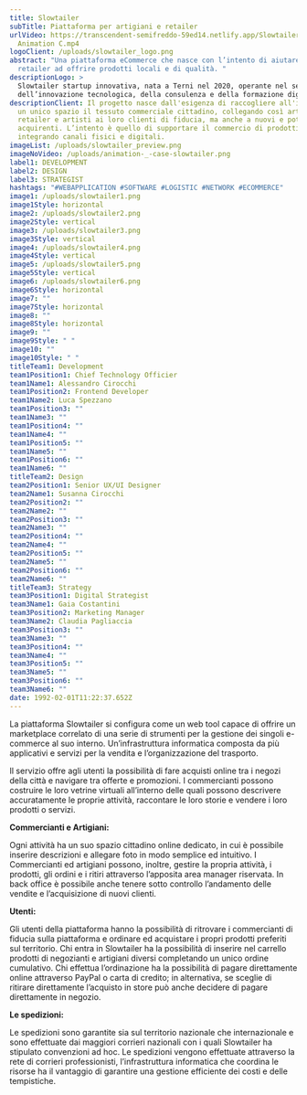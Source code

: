 ```yaml
---
title: Slowtailer
subTitle: Piattaforma per artigiani e retailer
urlVideo: https://transcendent-semifreddo-59ed14.netlify.app/Slowtailer_Case
  Animation C.mp4
logoClient: /uploads/slowtailer_logo.png
abstract: "Una piattaforma eCommerce che nasce con l’intento di aiutare i
  retailer ad offrire prodotti locali e di qualità. "
descriptionLogo: >
  Slowtailer startup innovativa, nata a Terni nel 2020, operante nel settore
  dell’innovazione tecnologica, della consulenza e della formazione digitale.
descriptionClient: Il progetto nasce dall'esigenza di raccogliere all'interno di
  un unico spazio il tessuto commerciale cittadino, collegando così artigiani,
  retailer e artisti ai loro clienti di fiducia, ma anche a nuovi e potenziali
  acquirenti. L’intento è quello di supportare il commercio di prodotti locali,
  integrando canali fisici e digitali.
imageList: /uploads/slowtailer_preview.png
imageNoVideo: /uploads/animation-_-case-slowtailer.png
label1: DEVELOPMENT
label2: DESIGN
label3: STRATEGIST
hashtags: "#WEBAPPLICATION #SOFTWARE #LOGISTIC #NETWORK #ECOMMERCE"
image1: /uploads/slowtailer1.png
image1Style: horizontal
image2: /uploads/slowtailer2.png
image2Style: vertical
image3: /uploads/slowtailer3.png
image3Style: vertical
image4: /uploads/slowtailer4.png
image4Style: vertical
image5: /uploads/slowtailer5.png
image5Style: vertical
image6: /uploads/slowtailer6.png
image6Style: horizontal
image7: ""
image7Style: horizontal
image8: ""
image8Style: horizontal
image9: ""
image9Style: " "
image10: ""
image10Style: " "
titleTeam1: Development
team1Position1: Chief Technology Officier
team1Name1: Alessandro Cirocchi
team1Position2: Frontend Developer
team1Name2: Luca Spezzano
team1Position3: ""
team1Name3: ""
team1Position4: ""
team1Name4: ""
team1Position5: ""
team1Name5: ""
team1Position6: ""
team1Name6: ""
titleTeam2: Design
team2Position1: Senior UX/UI Designer
team2Name1: Susanna Cirocchi
team2Position2: ""
team2Name2: ""
team2Position3: ""
team2Name3: ""
team2Position4: ""
team2Name4: ""
team2Position5: ""
team2Name5: ""
team2Position6: ""
team2Name6: ""
titleTeam3: Strategy
team3Position1: Digital Strategist
team3Name1: Gaia Costantini
team3Position2: Marketing Manager
team3Name2: Claudia Pagliaccia
team3Position3: ""
team3Name3: ""
team3Position4: ""
team3Name4: ""
team3Position5: ""
team3Name5: ""
team3Position6: ""
team3Name6: ""
date: 1992-02-01T11:22:37.652Z
---
```

La piattaforma Slowtailer si configura come un web tool capace di offrire un marketplace correlato di una serie di strumenti per la gestione dei singoli e-commerce al suo interno. Un’infrastruttura informatica composta da più applicativi e servizi per la vendita e l’organizzazione del trasporto. 

Il servizio offre agli utenti la possibilità di fare acquisti online tra i negozi della città e navigare tra offerte e promozioni. I commercianti possono costruire le loro vetrine virtuali all’interno delle quali possono descrivere accuratamente le proprie attività, raccontare le loro storie e vendere i loro prodotti o servizi.

**Commercianti e Artigiani:**

Ogni attività ha un suo spazio cittadino online dedicato, in cui è possibile inserire descrizioni e allegare foto in modo semplice ed intuitivo. I Commercianti ed artigiani possono, inoltre, gestire la propria attività, i prodotti, gli ordini e i ritiri attraverso l’apposita area manager riservata. In back office è possibile anche tenere sotto controllo l’andamento delle vendite e l’acquisizione di nuovi clienti.

**Utenti:**

Gli utenti della piattaforma hanno la possibilità di ritrovare i commercianti di fiducia sulla piattaforma e ordinare ed acquistare i propri prodotti preferiti sul territorio.
Chi entra in Slowtailer ha la possibilità di inserire nel carrello prodotti di negozianti e artigiani diversi completando un unico ordine cumulativo.
Chi effettua l’ordinazione ha la possibilità di pagare direttamente online attraverso PayPal o carta di credito; in alternativa, se sceglie di ritirare direttamente l’acquisto in store può anche decidere di pagare direttamente in negozio.

**Le spedizioni:**

Le spedizioni sono garantite sia sul territorio nazionale che internazionale e sono effettuate dai maggiori corrieri nazionali con i quali Slowtailer ha stipulato convenzioni ad hoc. Le spedizioni vengono effettuate attraverso la rete di corrieri professionisti, l’infrastruttura informatica che coordina le risorse ha il vantaggio di garantire una gestione efficiente dei costi e delle tempistiche.